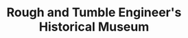 ---
layout: repo
title: "Rough and Tumble Engineer's Historical Museum"
id: 13927
permalink: repos/13927/
---